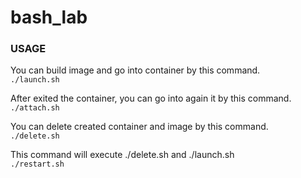# bash_lab

### USAGE

You can build image and go into container by this command.  
```./launch.sh```

After exited the container, you can go into again it by this command.  
```./attach.sh```

You can delete created container and image by this command.  
```./delete.sh```

This command will execute ./delete.sh and ./launch.sh   
```./restart.sh```
